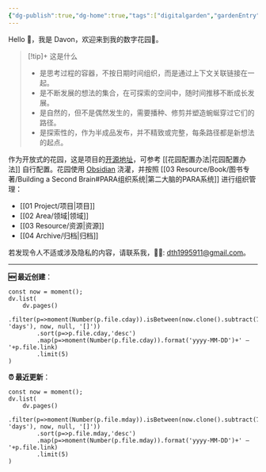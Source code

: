 ```yaml
---
{"dg-publish":true,"dg-home":true,"tags":["digitalgarden","gardenEntry"],"sticker":"emoji//1f3e1","permalink":"/Davon的数字花园/","dgPassFrontmatter":true}
---
```



Hello 👋，我是 Davon，欢迎来到我的数字花园🌱。

>[!tip]+ 这是什么
>- 是思考过程的容器，不按日期时间组织，而是通过上下文关联链接在一起。
>- 是不断发展的想法的集合，在可探索的空间中，随时间推移不断成长发展。
>- 是自然的，但不是偶然发生的，需要播种、修剪并塑造蜿蜒穿过它们的路径。
>- 是探索性的，作为半成品发布，并不精致或完整，每条路径都是新想法的起点。

作为开放式的花园，这是项目的[开源地址](https://github.com/DavonOs/digitalgarden)，可参考 [[花园配置办法\|花园配置办法]] 自行配置。花园使用 [Obsidian](https://obsidian.md/) 浇灌，并按照 [[03 Resource/Book/图书专著/Building a Second Brain#PARA组织系统\|第二大脑的PARA系统]] 进行组织管理：
- [[01 Project/项目\|项目]]
- [[02 Area/领域\|领域]]
- [[03 Resource/资源\|资源]]
- [[04 Archive/归档\|归档]]

若发现令人不适或涉及隐私的内容，请联系我，🦀🦀: dth1995911@gmail.com。

---
**🆕 最近创建**：
```dataviewjs
const now = moment();
dv.list(
	dv.pages()
		.filter(p=>moment(Number(p.file.cday)).isBetween(now.clone().subtract(7, 'days'), now, null, '[]'))
		.sort(p=>p.file.cday,'desc')
		.map(p=>moment(Number(p.file.cday)).format('yyyy-MM-DD')+' — '+p.file.link)
		.limit(5)
)
```

**⏰ 最近更新**：
```dataviewjs
const now = moment();
dv.list(
	dv.pages()
		.filter(p=>moment(Number(p.file.mday)).isBetween(now.clone().subtract(7, 'days'), now, null, '[]'))
		.sort(p=>p.file.mday,'desc')
		.map(p=>moment(Number(p.file.mday)).format('yyyy-MM-DD')+' — '+p.file.link)
		.limit(5)
)
```



